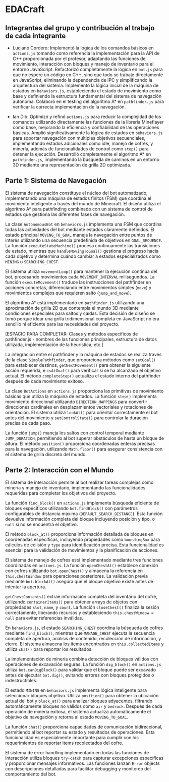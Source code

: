 # EDACraft

## Integrantes del grupo y contribución al trabajo de cada integrante

* Luciano Cordero:
Implementó la lógica de los comandos básicos en `actions.js` tomando como referencia la implementación para la API de C++ proporcionada por el profesor, adaptando las funciones de movimiento, interacción con bloques y manejo de inventario para el entorno JavaScript. Refactorizó completamente la lógica en `bot.js` para que no espere un código en C++, sino que todo se trabaje directamente en JavaScript, eliminando la dependencia de IPC y simplificando la arquitectura del sistema. Implementó la lógica inicial de la máquina de estados en `behaviors.js`, estableciendo el estado de movimiento como base y definiendo la estructura fundamental del sistema de navegación autónoma. Colaboró en el testing del algoritmo A* en `pathfinder.js` para verificar la correcta implementación de la navegación.

* Ian Dib:
Optimizó y refinó `actions.js` para reducir la complejidad de los comandos utilizando directamente las funciones de la librería Mineflayer como base, mejorando la eficiencia y confiabilidad de las operaciones básicas. Amplió significativamente la lógica de estados en `behaviors.js` para soportar navegación con múltiples objetivos secuenciales, implementando estados adicionales como idle, manejo de cofres, y minería, además de funcionalidades de control como `stop()` para detener la ejecución. Desarrolló completamente el algoritmo A* en `pathfinder.js`, implementando la búsqueda de caminos en un entorno 3D mediante una representación de grilla 2D optimizada.

## Parte 1: Sistema de Navegación

El sistema de navegación constituye el núcleo del bot automatizado, implementando una máquina de estados finitos (FSM) que coordina el movimiento inteligente a través del mundo de Minecraft. El diseño utiliza el algoritmo A* para pathfinding combinado con un sistema de control de estados que gestiona las diferentes fases de navegación.

La clase `AutonomousBot` en `behaviors.js` implementa una FSM que coordina todas las actividades del bot mediante estados claramente definidos. El estado principal `MOVING_TO_GOAL` maneja la navegación entre puntos de interés utilizando una secuencia predefinida de objetivos en `GOAL_SEQUENCE`. La función `executeStateMachine()` procesa continuamente las transiciones de estado, mientras que `handleMovingToGoal()` gestiona el progreso hacia cada objetivo y determina cuándo cambiar a estados especializados como `MINING` o `SEARCHING_CHEST`.

El sistema utiliza `movementLoop()` para mantener la ejecución continua del bot, procesando movimientos cada `MOVEMENT_INTERVAL` milisegundos. La función `executeMovement()` traduce las instrucciones del pathfinder en acciones concretas, diferenciando entre movimientos simples (`move`) y movimientos complejos que requieren salto (`jump_and_move`).

El algoritmo A* está implementado en `pathfinder.js` utilizando una aproximación de grilla 2D que contempla el mundo 3D mediante condiciones especiales para saltos y caídas. Esta decisión de diseño se tomó porque idear una grilla tridimensional completa en JavaScript no era sencillo ni eficiente para las necesidades del proyecto.

[ESPACIO PARA COMPLETAR: Clases y métodos específicos de pathfinder.js - nombres de las funciones principales, estructura de datos utilizada, implementación de la heurística, etc.]

La integración entre el pathfinder y la máquina de estados se realiza través de la clase `SimplePathfinder`, que proporciona métodos como `setGoal()` para establecer destinos, `getNextMovement()` para obtener la siguiente acción requerida, e `isAtGoal()` para verificar si se ha alcanzado el objetivo actual. El método `completeStep()` actualiza el estado interno del pathfinder después de cada movimiento exitoso.

La clase `BotActions` en `actions.js` proporciona las primitivas de movimiento básicas que utiliza la máquina de estados. La función `step()` implementa movimiento direccional utilizando `DIRECTION_MAPPINGS` para convertir direcciones cardinales en desplazamientos vectoriales y rotaciones de orientación. El sistema utiliza `lookAt()` para orientar correctamente el bot antes del movimiento y `setControlState()` para controlar la duración precisa de cada paso.

La función `jump()` maneja los saltos con control temporal mediante `JUMP_DURATION`, permitiendo al bot superar obstáculos de hasta un bloque de altura. El método `position()` proporciona coordenadas enteras precisas para la navegación, utilizando `Math.floor()` para asegurar consistencia con el sistema de grilla discreto del mundo.

## Parte 2: Interacción con el Mundo

El sistema de interacción permite al bot realizar tareas complejas como minería y manejo de inventario, implementando las funcionalidades requeridas para completar los objetivos del proyecto.

La función `find_block()` en `actions.js` implementa búsqueda eficiente de bloques específicos utilizando `bot.findBlock()` con parámetros configurables de distancia máxima (`DEFAULT_SEARCH_DISTANCE`). Esta función devuelve información completa del bloque incluyendo posición y tipo, o `null` si no se encuentra el objetivo.

El método `block_at()` proporciona información detallada de bloques en coordenadas específicas, incluyendo propiedades como `boundingBox` para cálculos de colisión y `type` para identificación precisa. Esta funcionalidad es esencial para la validación de movimientos y la planificación de acciones.

El sistema de manejo de cofres está implementado mediante tres funciones coordinadas en `actions.js`. La función `openChestAt()` establece conexión con cofres utilizando `bot.openChest()` y almacena la referencia en `this.chestWindow` para operaciones posteriores. La validación previa mediante `bot.blockAt()` asegura que el bloque objetivo existe antes de intentar la apertura.

`getChestContents()` extrae información completa del inventario del cofre, utilizando `containerItems()` para obtener arrays de objetos con propiedades `slot`, `name`, y `count`. La función `closeChest()` finaliza la sesión correctamente, liberando recursos y estableciendo `this.chestWindow = null` para evitar referencias inválidas.

En `behaviors.js`, el estado `SEARCHING_CHEST` coordina la búsqueda de cofres mediante `find_block()`, mientras que `MANAGE_CHEST` ejecuta la secuencia completa de apertura, análisis de contenido, recolección de información, y cierre. El sistema almacena los items encontrados en `this.collectedItems` y utiliza `chat()` para reportar los resultados.

La implementación de minería combina detección de bloques válidos con operaciones de excavación seguras. La función `dig_block()` en `actions.js` utiliza `bot.canDigBlock()` para validar que el bloque puede ser excavado antes de ejecutar `bot.dig()`, evitando errores con bloques protegidos o indestructibles.

El estado `MINING` en `behaviors.js` implementa lógica inteligente para seleccionar bloques objetivo. Utiliza `position()` para obtener la ubicación actual del bot y `block_at()` para analizar bloques adyacentes, filtrando automáticamente bloques no válidos como `air` y `bedrock`. Después de cada operación de minería exitosa, el sistema actualiza automáticamente el objetivo de navegación y retorna al estado `MOVING_TO_GOAL`.

La función `chat()` proporciona capacidades de comunicación bidireccional, permitiendo al bot reportar su estado y resultados de operaciones. Esta funcionalidad es especialmente importante para cumplir con los requerimientos de reportar items recolectados del cofre.

El sistema de error handling implementado en todas las funciones de interacción utiliza bloques `try-catch` para capturar excepciones específicas y proporcionar mensajes informativos. Las funciones lanzan `Error` objects con descripciones detalladas para facilitar debugging y monitoreo del comportamiento del bot.